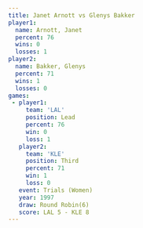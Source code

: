 ```yaml
---
title: Janet Arnott vs Glenys Bakker
player1:              
  name: Arnott, Janet 
  percent: 76         
  wins: 0             
  losses: 1           
player2:              
  name: Bakker, Glenys
  percent: 71         
  wins: 1             
  losses: 0           
games:
 - player1:        
     team: 'LAL'   
     position: Lead
     percent: 76   
     win: 0        
     loss: 1       
   player2:         
     team: 'KLE'    
     position: Third
     percent: 71    
     win: 1         
     loss: 0        
   event: Trials (Women)
   year: 1997           
   draw: Round Robin(6) 
   score: LAL 5 - KLE 8 
---
```

